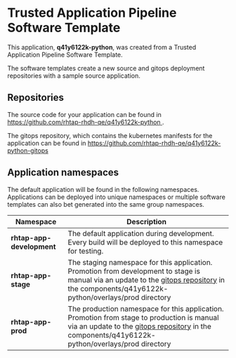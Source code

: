# Trusted Application Pipeline Software Template

This application, **q41y6122k-python**, was created from a Trusted Application Pipeline Software Template.

The software templates create a new source and gitops deployment repositories with a sample source application. 

## Repositories

The source code for your application can be found in [https://github.com/rhtap-rhdh-qe/q41y6122k-python ](https://github.com/rhtap-rhdh-qe/q41y6122k-python ).
 
The gitops repository, which contains the kubernetes manifests for the application can be found in 
[https://github.com/rhtap-rhdh-qe/q41y6122k-python-gitops ](https://github.com/rhtap-rhdh-qe/q41y6122k-python-gitops ) 

## Application namespaces 

The default application will be found in the following namespaces. Applications can be deployed into unique namespaces or multiple software templates can also bet generated into the same group namespaces.  

|  Namespace   |  Description   |  
| -------- | -------- |   
| **rhtap-app-development** | The default application during development. Every build will be deployed to this namespace for testing. | 
| **rhtap-app-stage** | The staging namespace for this application. Promotion from development to stage is manual via an update to the [gitops repository](https://github.com/rhtap-rhdh-qe/q41y6122k-python-gitops ) in the components/q41y6122k-python/overlays/prod directory |  
| **rhtap-app-prod** | The production namespace for this application. Promotion from stage to production is manual via an update to the [gitops repository](https://github.com/rhtap-rhdh-qe/q41y6122k-python-gitops ) in the components/q41y6122k-python/overlays/prod directory | 